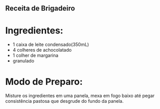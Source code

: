 ## Receita de Brigadeiro
# Ingredientes:

- 1 caixa de leite condensado(350mL)
- 4 colheres de achocolatado
- 1 colher de margarina
- granulado

# Modo de Preparo:
Misture os ingredientes em uma panela, mexa em fogo baixo até pegar consistência pastosa que desgrude do fundo da panela.